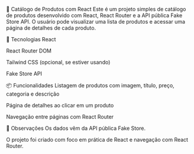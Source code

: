 🛒 Catálogo de Produtos com React
Este é um projeto simples de catálogo de produtos desenvolvido com React, React Router e a API pública Fake Store API. O usuário pode visualizar uma lista de produtos e acessar uma página de detalhes de cada produto.

🚀 Tecnologias
React

React Router DOM

Tailwind CSS (opcional, se estiver usando)

Fake Store API

📦 Funcionalidades
Listagem de produtos com imagem, título, preço, categoria e descrição

Página de detalhes ao clicar em um produto

Navegação entre páginas com React Router

📌 Observações
Os dados vêm da API pública Fake Store.

O projeto foi criado com foco em prática de React e navegação com React Router.